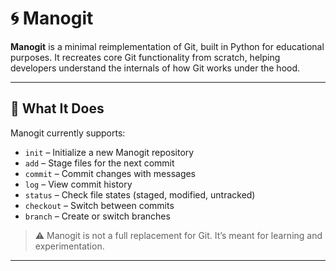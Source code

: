 # 🌀 Manogit

**Manogit** is a minimal reimplementation of Git, built in Python for educational purposes. It recreates core Git functionality from scratch, helping developers understand the internals of how Git works under the hood.

---

## 🔧 What It Does

Manogit currently supports:

- `init` – Initialize a new Manogit repository
- `add` – Stage files for the next commit
- `commit` – Commit changes with messages
- `log` – View commit history
- `status` – Check file states (staged, modified, untracked)
- `checkout` – Switch between commits 
- `branch` – Create or switch branches 

> ⚠️ Manogit is not a full replacement for Git. It’s meant for learning and experimentation.

---

